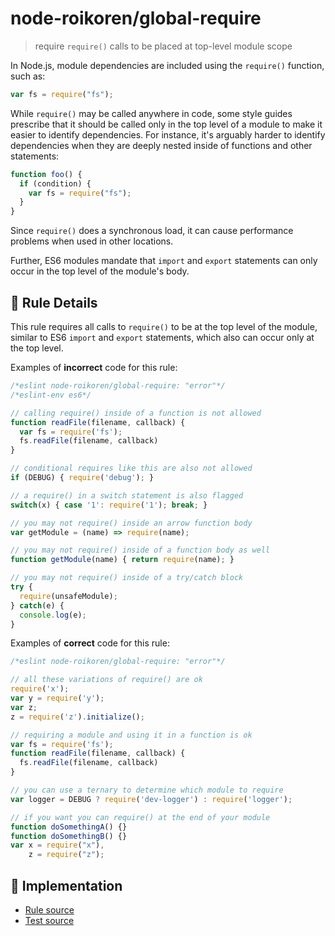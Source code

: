 # node-roikoren/global-require
> require `require()` calls to be placed at top-level module scope

In Node.js, module dependencies are included using the `require()` function, such as:

```js
var fs = require("fs");
```

While `require()` may be called anywhere in code, some style guides prescribe that it should be called only in the top level of a module to make it easier to identify dependencies. For instance, it's arguably harder to identify dependencies when they are deeply nested inside of functions and other statements:

```js
function foo() {
  if (condition) {
    var fs = require("fs");
  }
}
```

Since `require()` does a synchronous load, it can cause performance problems when used in other locations.

Further, ES6 modules mandate that `import` and `export` statements can only occur in the top level of the module's body.

## 📖 Rule Details

This rule requires all calls to `require()` to be at the top level of the module, similar to ES6 `import` and `export` statements, which also can occur only at the top level.

Examples of **incorrect** code for this rule:

```js
/*eslint node-roikoren/global-require: "error"*/
/*eslint-env es6*/

// calling require() inside of a function is not allowed
function readFile(filename, callback) {
  var fs = require('fs');
  fs.readFile(filename, callback)
}

// conditional requires like this are also not allowed
if (DEBUG) { require('debug'); }

// a require() in a switch statement is also flagged
switch(x) { case '1': require('1'); break; }

// you may not require() inside an arrow function body
var getModule = (name) => require(name);

// you may not require() inside of a function body as well
function getModule(name) { return require(name); }

// you may not require() inside of a try/catch block
try {
  require(unsafeModule);
} catch(e) {
  console.log(e);
}
```

Examples of **correct** code for this rule:

```js
/*eslint node-roikoren/global-require: "error"*/

// all these variations of require() are ok
require('x');
var y = require('y');
var z;
z = require('z').initialize();

// requiring a module and using it in a function is ok
var fs = require('fs');
function readFile(filename, callback) {
  fs.readFile(filename, callback)
}

// you can use a ternary to determine which module to require
var logger = DEBUG ? require('dev-logger') : require('logger');

// if you want you can require() at the end of your module
function doSomethingA() {}
function doSomethingB() {}
var x = require("x"),
    z = require("z");
```

## 🔎 Implementation

- [Rule source](https://github.com/roikoren755/eslint-plugin-node/blob/v3.0.3/src/rules/global-require.ts)
- [Test source](https://github.com/roikoren755/eslint-plugin-node/blob/v3.0.3/tests/src/rules/global-require.ts)
